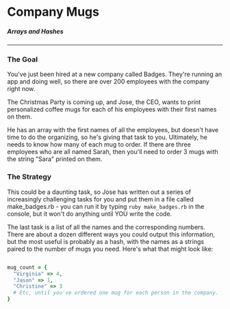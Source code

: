 # Company Mugs

##### Arrays and Hashes

-------

### The Goal

You've just been hired at a new company called Badges. They're running an app and doing well, so there are over 200 employees with the company right now.

The Christmas Party is coming up, and Jose, the CEO, wants to print personalized coffee mugs for each of his employees with their first names on them.

He has an array with the first names of all the employees, but doesn't have time to do the organizing, so he's giving that task to you. Ultimately, he needs to know how many of each mug to order. If there are three employees who are all named Sarah, then you'll need to order 3 mugs with the string "Sara" printed on them.

### The Strategy

This could be a daunting task, so Jose has written out a series of increasingly challenging tasks for you and put them in a file called make_badges.rb - you can run it by typing `ruby make_badges.rb` in the console, but it won't do anything until YOU write the code.

The last task is a list of all the names and the corresponding numbers. There are about a dozen different ways you could output this information, but the most useful is probably as a hash, with the names as a strings paired to the number of mugs you need. Here's what that might look like:

```Ruby

mug_count = {
  "Virginia" => 4,
  "Jason" => 1,
  "Christine" => 3
  # Etc, until you've ordered one mug for each person in the company.
}

```
